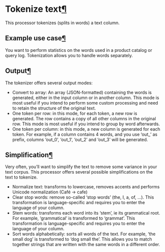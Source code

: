 Tokenize text[¶](#tokenize-text "Permalink to this heading")
============================================================


This processor tokenizes (splits in words) a text column.



Example use case[¶](#example-use-case "Permalink to this heading")
------------------------------------------------------------------


You want to perform statistics on the words used in a product catalog or
query log. Tokenization allows you to handle words separately.




Output[¶](#output "Permalink to this heading")
----------------------------------------------


The tokenizer offers several output modes:


* Convert to array: An array (JSON\-formatted) containing the words is
generated, either in the input column or in another column. This mode
is most useful if you intend to perform some custom processing and
need to retain the structure of the original text.
* One token per row: in this mode, for each token, a new row is
generated. The row contains a copy of all other columns in the
original row. This mode is most useful if you intend to group by word
afterwards.
* One token per column: in this mode, a new column is generated for
each token. For example, if a column contains 4 words, and you use
‘out\_’ as prefix, columns ‘out\_0’, ‘out\_1’, ‘out\_2’ and ‘out\_3’
will be generated.




Simplification[¶](#simplification "Permalink to this heading")
--------------------------------------------------------------


Very often, you’ll want to simplify the text to remove some variance in
your text corpus. This processor offers several possible simplifications
on the text to tokenize.


* Normalize text: transforms to lowercase, removes accents and performs
Unicode normalization (Café \-\> cafe)
* Clear stop words: remove so\-called ‘stop words’ (the, I, a, of, …).
This transformation is language\-specific and requires you to enter
the language of your column.
* Stem words: transforms each word into its ‘stem’, ie its grammatical
root. For example, ‘grammatical’ is transformed to ‘grammat’. This
transformation is language\-specific and requires you to enter the
language of your column.
* Sort words alphabetically: sorts all words of the text. For example,
‘the small dog’ is transformed to ‘dog small the’. This allows you to
match together strings that are written with the same words in a
different order.
